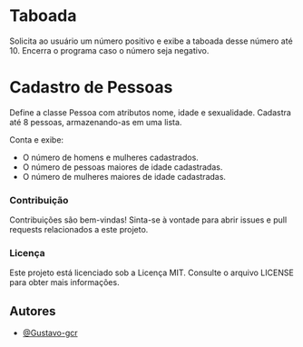 # Taboada

Solicita ao usuário um número positivo e exibe a taboada desse número até 10. Encerra o programa caso o número seja negativo.

# Cadastro de Pessoas

Define a classe Pessoa com atributos nome, idade e sexualidade. Cadastra até 8 pessoas, armazenando-as em uma lista.

Conta e exibe:
- O número de homens e mulheres cadastrados.
- O número de pessoas maiores de idade cadastradas.
- O número de mulheres maiores de idade cadastradas.


### Contribuição

Contribuições são bem-vindas! Sinta-se à vontade para abrir issues e pull requests relacionados a este projeto.

### Licença

Este projeto está licenciado sob a Licença MIT. Consulte o arquivo LICENSE para obter mais informações.

## Autores

- [@Gustavo-gcr](https://github.com/Gustavo-gcr)
